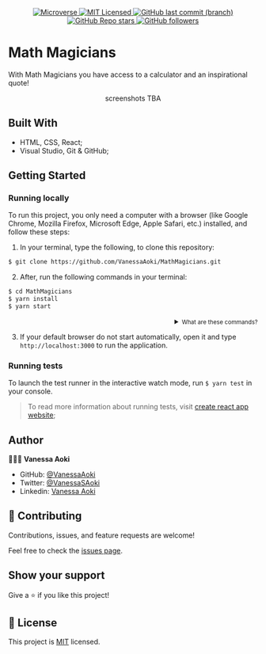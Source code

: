 <p align="center">
  <a href="https://www.microverse.org/">
    <img alt="Microverse" src="https://img.shields.io/badge/-Microverse-blueviolet?style=flat-square">
  </a>
  <a href="https://github.com/VanessaAoki/math-magicians/blob/main/LICENSE">
    <img alt="MIT Licensed" src="https://img.shields.io/github/license/VanessaAoki/math-magicians?style=flat-square">
  </a>
  <a href="https://github.com/VanessaAoki/math-magicians">
    <img alt="GitHub last commit (branch)" src="https://img.shields.io/github/last-commit/VanessaAoki/math-magicians/main?color=blue&style=flat-square">
  </a>
  <a href="https://github.com/VanessaAoki/math-magicians">
    <img alt="GitHub Repo stars" src="https://img.shields.io/github/stars/VanessaAoki/math-magicians?color=pink&label=%E2%98%85%20stars%20&style=flat-square">
  </a>
  <a href="https://github.com/VanessaAoki">
    <img alt="GitHub followers" src="https://img.shields.io/github/followers/VanessaAoki?color=yellow&logo=github&style=flat-square">
  </a>
</p>

# Math Magicians
With Math Magicians you have access to a calculator and an inspirational quote!

<p align="center">
  screenshots TBA
</p>

## Built With

- HTML, CSS, React;
- Visual Studio, Git & GitHub;

## Getting Started

### Running locally
To run this project, you only need a computer with a browser (like Google Chrome, Mozilla Firefox, Microsoft Edge, Apple Safari, etc.) installed, and follow these steps:

1. In your terminal, type the following, to clone this repository:

```sh
$ git clone https://github.com/VanessaAoki/MathMagicians.git
```

2. After, run the following commands in your terminal:

```sh
$ cd MathMagicians
$ yarn install
$ yarn start
```
<details align="right">
<summary><small>What are these commands?</summary>
- '$ cd' command is used to move to different folders. <br>
- '$ yarn install' is used to install all dependencies for this project. <br>
- '$ yarn start' runs the app in the development mode.</small>
</details>

3. If your default browser do not start automatically, open it and type `http://localhost:3000` to run the application.

### Running tests
To launch the test runner in the interactive watch mode, run `$ yarn test` in your console.
> To read more information about running tests, visit [create react app website](https://create-react-app.dev/docs/running-tests/);

## Author

👩🏼‍💻  **Vanessa Aoki**

- GitHub: [@VanessaAoki](https://github.com/VanessaAoki)
- Twitter: [@VanessaSAoki](https://twitter.com/VanessaSAoki)
- Linkedin: [Vanessa Aoki](https://www.linkedin.com/in/vanessasaoki/)

## 🤝 Contributing

Contributions, issues, and feature requests are welcome!

Feel free to check the [issues page](https://github.com/VanessaAoki/math-magicians/issues).

## Show your support

Give a ⭐️ if you like this project!

## 📝 License

This project is [MIT](./LICENSE) licensed.